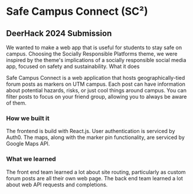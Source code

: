 # Safe Campus Connect (SC²)

## DeerHack 2024 Submission

We wanted to make a web app that is useful for students to stay safe on campus. Choosing the Socially Responsible Platforms theme, we were inspired by the theme's implications of a socially responsible social media app, focused on safety and sustainability.
What it does

Safe Campus Connect is a web application that hosts geographically-tied forum posts as markers on UTM campus. Each post can have information about potential hazards, risks, or just cool things around campus. You can filter posts to focus on your friend group, allowing you to always be aware of them.

### How we built it

The frontend is build with React.js. User authentication is serviced by Auth0. The maps, along with the marker pin functionality, are serviced by Google Maps API.

### What we learned

The front end team learned a lot about site routing, particularly as custom forum posts are all their own web page. The back end team learned a lot about web API requests and completions.
